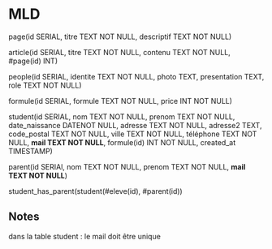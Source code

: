 # MLD

page(id SERIAL, titre TEXT NOT NULL, descriptif TEXT NOT NULL)

article(id SERIAL, titre TEXT NOT NULL, contenu TEXT NOT NULL, #page(id) INT)

people(id SERIAL, identite TEXT NOT NULL, photo TEXT, presentation TEXT, role TEXT NOT NULL)

formule(id SERIAL, formule TEXT NOT NULL, price INT NOT NULL)

student(id SERIAL, nom TEXT NOT NULL, prenom TEXT NOT NULL, date_naissance DATENOT NULL, adresse TEXT NOT NULL, adresse2 TEXT, code_postal TEXT NOT NULL, ville TEXT NOT NULL, téléphone TEXT NOT NULL, __mail TEXT NOT NULL__, formule(id) INT NOT NULL, created_at TIMESTAMP)

parent(id SERIAl, nom TEXT NOT NULL, prenom TEXT NOT NULL, __mail TEXT NOT NULL__)

student_has_parent(student(#eleve(id), #parent(id))

## Notes

dans la table student : le mail doit être unique
